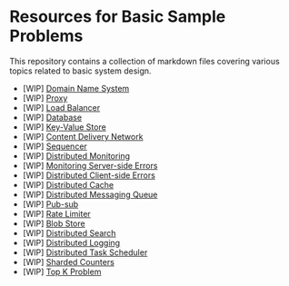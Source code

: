 # Resources for Basic Sample Problems

This repository contains a collection of markdown files covering various topics related to basic system design.

- [WIP] [Domain Name System](domain_name_system.md)
- [WIP] [Proxy](proxy.md)
- [WIP] [Load Balancer](load_balancer.md)
- [WIP] [Database](database.md)
- [WIP] [Key-Value Store](key-value_store.md)
- [WIP] [Content Delivery Network](content_delivery_network.md)
- [WIP] [Sequencer](sequencer.md)
- [WIP] [Distributed Monitoring](distributed_monitoring.md)
- [WIP] [Monitoring Server-side Errors](monitoring_server-side_errors.md)
- [WIP] [Distributed Client-side Errors](distributed_client-side_errors.md)
- [WIP] [Distributed Cache](distributed_cache.md)
- [WIP] [Distributed Messaging Queue](distributed_messaging_queue.md)
- [WIP] [Pub-sub](pub-sub.md)
- [WIP] [Rate Limiter](rate_limiter.md)
- [WIP] [Blob Store](blob_store.md)
- [WIP] [Distributed Search](distributed_search.md)
- [WIP] [Distributed Logging](distributed_logging.md)
- [WIP] [Distributed Task Scheduler](distributed_task_scheduler.md)
- [WIP] [Sharded Counters](sharded_counters.md)
- [WIP] [Top K Problem](top_k_problem.md)
